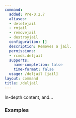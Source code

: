 ```yaml
---
command:
  added: Pre-0.2.7
  aliases:
  - deletejail
  - rmjail
  - removejail
  - destroyjail
  configuration: []
  description: Removes a jail.
  permissions:
  - rcmds.deljail
  supports:
    name-completion: false
    time-format: false
  usage: /deljail [jail]
layout: command
title: /deljail
---
```


In-depth content, and...

### Examples



